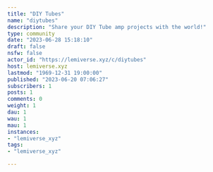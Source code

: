 ```yaml
---
title: "DIY Tubes" 
name: "diytubes"
description: "Share your DIY Tube amp projects with the world!"
type: community
date: "2023-06-28 15:18:10"
draft: false
nsfw: false
actor_id: "https://lemiverse.xyz/c/diytubes"
host: lemiverse.xyz
lastmod: "1969-12-31 19:00:00"
published: "2023-06-20 07:06:27"
subscribers: 1
posts: 1
comments: 0
weight: 1
dau: 1
wau: 1
mau: 1
instances:
- "lemiverse_xyz"
tags: 
- "lemiverse_xyz"

---
```

